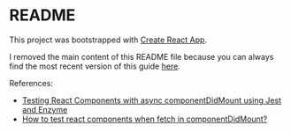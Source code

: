 # README

This project was bootstrapped with [Create React App](https://github.com/facebookincubator/create-react-app).

I removed the main content of this README file because you can always find the most recent version of this guide [here](https://github.com/facebookincubator/create-react-app/blob/master/packages/react-scripts/template/README.md).

References:

- [Testing React Components with async componentDidMount using Jest and Enzyme](https://github.com/nilshartmann/jest-playground)
- [How to test react components when fetch in componentDidMount?
](https://stackoverflow.com/questions/49008478/how-to-test-react-components-when-fetch-in-componentdidmount)

